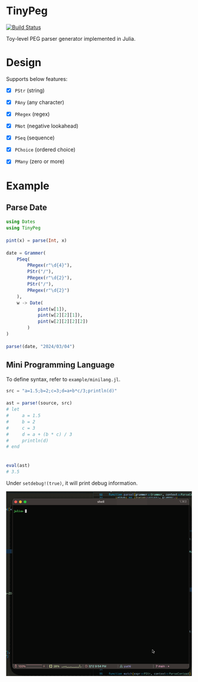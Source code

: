 # TinyPeg

[![Build Status](https://github.com/abap34/TinyPeg.jl/actions/workflows/CI.yml/badge.svg?branch=main)](https://github.com/abap34/TinyPeg.jl/actions/workflows/CI.yml?query=branch%3Amain)

Toy-level PEG parser generator implemented in Julia.


# Design

Supports below features:

- [x] `PStr` (string)
- [x] `PAny` (any character)
- [x] `PRegex` (regex)
- [x] `PNot` (negative lookahead)
- [x] `PSeq` (sequence)
- [x] `PChoice` (ordered choice)
- [x] `PMany` (zero or more)


# Example

## Parse Date

```julia
using Dates
using TinyPeg

pint(x) = parse(Int, x)

date = Grammer(
    PSeq(
        PRegex(r"\d{4}"),
        PStr("/"),
        PRegex(r"\d{2}"),
        PStr("/"),
        PRegex(r"\d{2}")
    ),
    w -> Date(
            pint(w[1]), 
            pint(w[2][2][1]), 
            pint(w[2][2][2][2])
        )
)

parse!(date, "2024/03/04")
```

## Mini Programming Language

To define syntax, refer to `example/minilang.jl`.

```julia
src = "a=1.5;b=2;c=3;d=a+b*c/3;println(d)"

ast = parse!(source, src) 
# let
#     a = 1.5
#     b = 2
#     c = 3
#     d = a + (b * c) / 3
#     println(d)
# end


eval(ast) 
# 3.5
```

Under `setdebug!(true)`, it will print debug information.

![](assets/demo.gif)